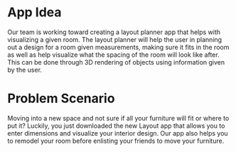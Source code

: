 # App Idea

Our team is working toward creating a layout planner app that helps with visualizing a given room. The layout planner will help the user in planning out a design for a room given 
measurements, making sure it fits in the room as well as help visualize what the spacing of the room will look like after. This can be done through 3D rendering of objects using 
information given by the user.

# Problem Scenario
Moving into a new space and not sure if all your furniture will fit or where to put it? Luckily, you just downloaded the new Layout app that allows you to enter dimensions 
and visualize your interior design. Our app also helps you to remodel your room before enlisting your friends to move your furniture.
